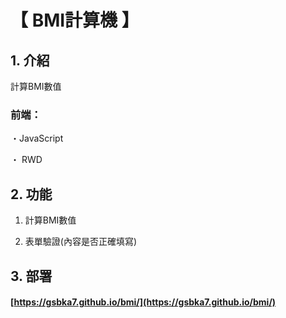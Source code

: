 # 【 BMI計算機 】

## 1. 介紹

計算BMI數值

### 前端：

・JavaScript

・ RWD

## 2. 功能

1. 計算BMI數值

2. 表單驗證(內容是否正確填寫)

## 3. 部署

#### [https://gsbka7.github.io/bmi/](https://gsbka7.github.io/bmi/)
